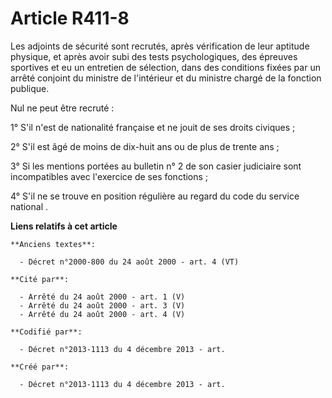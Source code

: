 # Article R411-8

Les adjoints de sécurité sont recrutés, après vérification de leur aptitude physique, et après avoir subi des tests
psychologiques, des épreuves sportives et eu un entretien de sélection, dans des conditions fixées par un arrêté conjoint du
ministre de l'intérieur et du ministre chargé de la fonction publique.

Nul ne peut être recruté :

1° S'il n'est de nationalité française et ne jouit de ses droits civiques ;

2° S'il est âgé de moins de dix-huit ans ou de plus de trente ans ;

3° Si les mentions portées au bulletin n° 2 de son casier judiciaire sont incompatibles avec l'exercice de ses fonctions ;

4° S'il ne se trouve en position régulière au regard du code du service national .

**Liens relatifs à cet article**

	**Anciens textes**:

	  - Décret n°2000-800 du 24 août 2000 - art. 4 (VT)

	**Cité par**:

	  - Arrêté du 24 août 2000 - art. 1 (V)
	  - Arrêté du 24 août 2000 - art. 3 (V)
	  - Arrêté du 24 août 2000 - art. 4 (V)

	**Codifié par**:

	  - Décret n°2013-1113 du 4 décembre 2013 - art.

	**Créé par**:

	  - Décret n°2013-1113 du 4 décembre 2013 - art.
